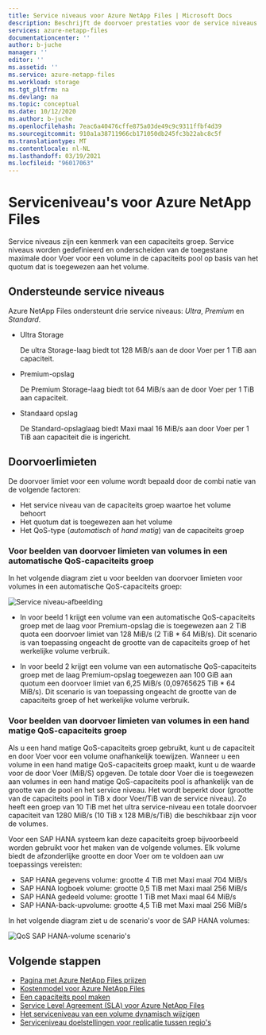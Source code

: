 ```yaml
---
title: Service niveaus voor Azure NetApp Files | Microsoft Docs
description: Beschrijft de doorvoer prestaties voor de service niveaus van Azure NetApp Files.
services: azure-netapp-files
documentationcenter: ''
author: b-juche
manager: ''
editor: ''
ms.assetid: ''
ms.service: azure-netapp-files
ms.workload: storage
ms.tgt_pltfrm: na
ms.devlang: na
ms.topic: conceptual
ms.date: 10/12/2020
ms.author: b-juche
ms.openlocfilehash: 7eac6a40476cffe875a03de49c9c9311ffbf4d39
ms.sourcegitcommit: 910a1a38711966cb171050db245fc3b22abc8c5f
ms.translationtype: MT
ms.contentlocale: nl-NL
ms.lasthandoff: 03/19/2021
ms.locfileid: "96017063"
---
```

# <a name="service-levels-for-azure-netapp-files"></a>Serviceniveau's voor Azure NetApp Files
Service niveaus zijn een kenmerk van een capaciteits groep. Service niveaus worden gedefinieerd en onderscheiden van de toegestane maximale door Voer voor een volume in de capaciteits pool op basis van het quotum dat is toegewezen aan het volume.

## <a name="supported-service-levels"></a>Ondersteunde service niveaus

Azure NetApp Files ondersteunt drie service niveaus: *Ultra*, *Premium* en *Standard*. 

* <a name="Ultra"></a>Ultra Storage

    De ultra Storage-laag biedt tot 128 MiB/s aan de door Voer per 1 TiB aan capaciteit. 

* <a name="Premium"></a>Premium-opslag

    De Premium Storage-laag biedt tot 64 MiB/s aan de door Voer per 1 TiB aan capaciteit. 

* <a name="Standard"></a>Standaard opslag

    De Standard-opslaglaag biedt Maxi maal 16 MiB/s aan door Voer per 1 TiB aan capaciteit die is ingericht.

## <a name="throughput-limits"></a>Doorvoerlimieten

De doorvoer limiet voor een volume wordt bepaald door de combi natie van de volgende factoren:
* Het service niveau van de capaciteits groep waartoe het volume behoort
* Het quotum dat is toegewezen aan het volume  
* Het QoS-type (*automatisch* of *hand matig*) van de capaciteits groep  

### <a name="throughput-limit-examples-of-volumes-in-an-auto-qos-capacity-pool"></a>Voor beelden van doorvoer limieten van volumes in een automatische QoS-capaciteits groep

In het volgende diagram ziet u voor beelden van doorvoer limieten voor volumes in een automatische QoS-capaciteits groep:

![Service niveau-afbeelding](../media/azure-netapp-files/azure-netapp-files-service-levels.png)

* In voor beeld 1 krijgt een volume van een automatische QoS-capaciteits groep met de laag voor Premium-opslag die is toegewezen aan 2 TiB quota een doorvoer limiet van 128 MiB/s (2 TiB * 64 MiB/s). Dit scenario is van toepassing ongeacht de grootte van de capaciteits groep of het werkelijke volume verbruik.

* In voor beeld 2 krijgt een volume van een automatische QoS-capaciteits groep met de laag Premium-opslag toegewezen aan 100 GiB aan quotum een doorvoer limiet van 6,25 MiB/s (0,09765625 TiB * 64 MiB/s). Dit scenario is van toepassing ongeacht de grootte van de capaciteits groep of het werkelijke volume verbruik.

### <a name="throughput-limit-examples-of-volumes-in-a-manual-qos-capacity-pool"></a>Voor beelden van doorvoer limieten van volumes in een hand matige QoS-capaciteits groep 

Als u een hand matige QoS-capaciteits groep gebruikt, kunt u de capaciteit en door Voer voor een volume onafhankelijk toewijzen. Wanneer u een volume in een hand matige QoS-capaciteits groep maakt, kunt u de waarde voor de door Voer (MiB/S) opgeven. De totale door Voer die is toegewezen aan volumes in een hand matige QoS-capaciteits pool is afhankelijk van de grootte van de pool en het service niveau. Het wordt beperkt door (grootte van de capaciteits pool in TiB x door Voer/TiB van de service niveau). Zo heeft een groep van 10 TiB met het ultra service-niveau een totale doorvoer capaciteit van 1280 MiB/s (10 TiB x 128 MiB/s/TiB) die beschikbaar zijn voor de volumes.

Voor een SAP HANA systeem kan deze capaciteits groep bijvoorbeeld worden gebruikt voor het maken van de volgende volumes. Elk volume biedt de afzonderlijke grootte en door Voer om te voldoen aan uw toepassings vereisten:

* SAP HANA gegevens volume: grootte 4 TiB met Maxi maal 704 MiB/s
* SAP HANA logboek volume: grootte 0,5 TiB met Maxi maal 256 MiB/s
* SAP HANA gedeeld volume: grootte 1 TiB met Maxi maal 64 MiB/s
* SAP HANA-back-upvolume: grootte 4,5 TiB met Maxi maal 256 MiB/s

In het volgende diagram ziet u de scenario's voor de SAP HANA volumes:

![QoS SAP HANA-volume scenario's](../media/azure-netapp-files/qos-sap-hana-volume-scenarios.png) 

## <a name="next-steps"></a>Volgende stappen

- [Pagina met Azure NetApp Files prijzen](https://azure.microsoft.com/pricing/details/storage/netapp/)
- [Kostenmodel voor Azure NetApp Files](azure-netapp-files-cost-model.md) 
- [Een capaciteits pool maken](azure-netapp-files-set-up-capacity-pool.md)
- [Service Level Agreement (SLA) voor Azure NetApp Files](https://azure.microsoft.com/support/legal/sla/netapp/)
- [Het serviceniveau van een volume dynamisch wijzigen](dynamic-change-volume-service-level.md) 
- [Serviceniveau doelstellingen voor replicatie tussen regio's](cross-region-replication-introduction.md#service-level-objectives)
